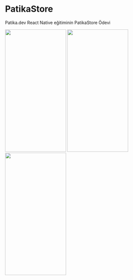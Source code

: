 # PatikaStore
Patika.dev React Native eğitiminin PatikaStore Ödevi

<img src="https://user-images.githubusercontent.com/67802869/190453975-6bf80711-2921-48a3-b4b6-5056879b8b87.png" width=200px height=400px />  <img src="https://user-images.githubusercontent.com/67802869/190454589-8a6e1286-07d3-4648-89fc-3ed2bd212a70.png" width=200px height=400px /> <img src="https://user-images.githubusercontent.com/67802869/190454658-ffdce78b-d7fb-4556-9d97-82edf905eb68.png" width=200px height=400px />
 



